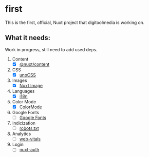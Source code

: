 # first
This is the first, official, Nuxt project that digitoolmedia is working on.

## What it needs:
Work in progress, still need to add used deps.

1. Content
    - [x] [@nuxt/content](https://github.com/nuxt/content)
2. CSS
    - [x] [unoCSS](https://github.com/unocss/unocss)
3. Images
    - [x] [Nuxt Image](https://github.com/nuxt/image)
4. Languages
    - [x] [i18n](https://github.com/nuxt-modules/i18n)
5. Color Mode
    - [x] [ColorMode](https://github.com/nuxt-modules/color-mode)
6. Google Fonts
    - [ ] [Google Fonts](https://github.com/nuxt-modules/google-fonts)
7. Indicization
    - [ ] [robots.txt](https://github.com/nuxt-modules/robots)
8. Analytics
    - [ ] [web-vitals](https://github.com/nuxt-modules/web-vitals)
9.  Login
    - [ ] [nuxt-auth](https://github.com/sidebase/nuxt-auth)